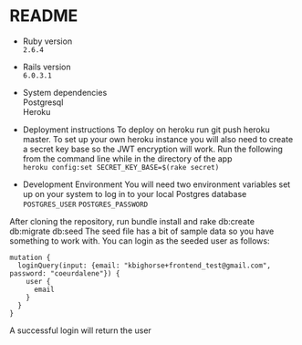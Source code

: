# README

* Ruby version   
`2.6.4`

* Rails version   
`6.0.3.1`

* System dependencies  
Postgresql  
Heroku  

* Deployment instructions
To deploy on heroku run git push heroku master. To set up your own heroku instance you will also need to 
create a secret key base so the JWT encryption will work. Run the following from the command line
while in the directory of the app  
`heroku config:set SECRET_KEY_BASE=$(rake secret)`

* Development Environment
You will need two environment variables set up on your system to log in to your local Postgres database  
`POSTGRES_USER`
`POSTGRES_PASSWORD`

After cloning the repository, run bundle install and rake db:create db:migrate db:seed
The seed file has a bit of sample data so you have something to work with. You can login
as the seeded user as follows:  

```
mutation {  
  loginQuery(input: {email: "kbighorse+frontend_test@gmail.com", password: "coeurdalene"}) {
    user {
      email
    }
  }
}
```
A successful login will return the user
